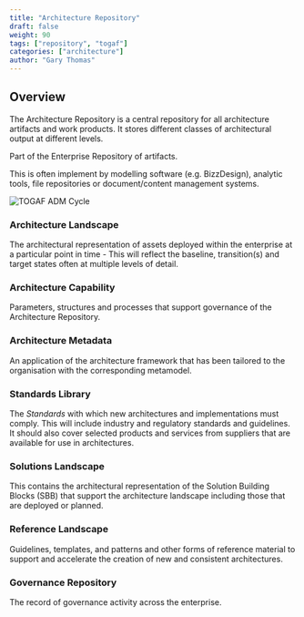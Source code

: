 ```yaml
---
title: "Architecture Repository"
draft: false
weight: 90
tags: ["repository", "togaf"]
categories: ["architecture"]
author: "Gary Thomas"
---
```


## Overview

The Architecture Repository is a central repository for all architecture artifacts and work products. It stores different classes of architectural output at different levels.

Part of the Enterprise Repository of artifacts.

This is often implement by modelling software (e.g. BizzDesign), analytic tools, file repositories or document/content management systems.

![TOGAF ADM Cycle](/images/architecture/togaf/architectureRepository.png)

### Architecture Landscape

The architectural representation of assets deployed within the enterprise at a particular point in time - This will reflect the baseline, transition(s) and target states often at multiple levels of detail.

### Architecture Capability

Parameters, structures and processes that support governance of the Architecture Repository.

### Architecture Metadata

An application of the architecture framework that has been tailored to the organisation with the corresponding metamodel.

### Standards Library

The *Standards* with which new architectures and implementations must comply. This will include industry and regulatory standards and guidelines. It should also cover selected products and services from suppliers that are available for use in architectures.

### Solutions Landscape

This contains the architectural representation of the Solution Building Blocks (SBB) that support the architecture landscape including those that are deployed or planned.

### Reference Landscape

Guidelines, templates, and patterns and other forms of reference material to support and accelerate the creation of new and consistent architectures.

### Governance Repository

The record of governance activity across the enterprise.



